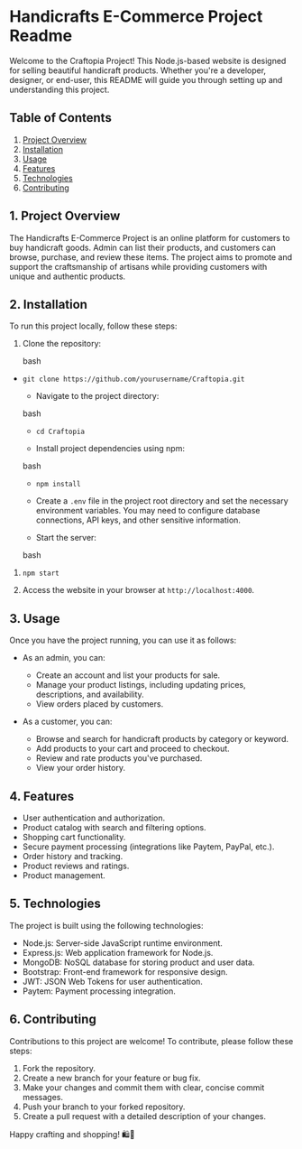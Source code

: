 
Handicrafts E-Commerce Project Readme
=====================================

Welcome to the Craftopia Project! This Node.js-based website is designed for selling beautiful handicraft products. Whether you're a developer, designer, or end-user, this README will guide you through setting up and understanding this project.

Table of Contents
-----------------

1.  [Project Overview](#project-overview)
2.  [Installation](#installation)
3.  [Usage](#usage)
4.  [Features](#features)
5.  [Technologies](#technologies)
6.  [Contributing](#contributing)

1\. Project Overview
--------------------

The Handicrafts E-Commerce Project is an online platform for customers to buy handicraft goods. Admin can list their products, and customers can browse, purchase, and review these items. The project aims to promote and support the craftsmanship of artisans while providing customers with unique and authentic products.

2\. Installation
----------------

To run this project locally, follow these steps:

1.  Clone the repository:

    bash

-   `git clone https://github.com/yourusername/Craftopia.git`

    -   Navigate to the project directory:

    bash

    -   `cd Craftopia`

    -   Install project dependencies using npm:

    bash

    -   `npm install`

    -   Create a `.env` file in the project root directory and set the necessary environment variables. You may need to configure database connections, API keys, and other sensitive information.

    -   Start the server:

    bash

1.  `npm start`

2.  Access the website in your browser at `http://localhost:4000`.

3\. Usage
---------

Once you have the project running, you can use it as follows:

-   As an admin, you can:

    -   Create an account and list your products for sale.
    -   Manage your product listings, including updating prices, descriptions, and availability.
    -   View orders placed by customers.
-   As a customer, you can:

    -   Browse and search for handicraft products by category or keyword.
    -   Add products to your cart and proceed to checkout.
    -   Review and rate products you've purchased.
    -   View your order history.

4\. Features
------------

-   User authentication and authorization.
-   Product catalog with search and filtering options.
-   Shopping cart functionality.
-   Secure payment processing (integrations like Paytem, PayPal, etc.).
-   Order history and tracking.
-   Product reviews and ratings.
-   Product management.

5\. Technologies
----------------

The project is built using the following technologies:

-   Node.js: Server-side JavaScript runtime environment.
-   Express.js: Web application framework for Node.js.
-   MongoDB: NoSQL database for storing product and user data.
-   Bootstrap: Front-end framework for responsive design.
-   JWT: JSON Web Tokens for user authentication.
-   Paytem: Payment processing integration.

6\. Contributing
----------------

Contributions to this project are welcome! To contribute, please follow these steps:

1.  Fork the repository.
2.  Create a new branch for your feature or bug fix.
3.  Make your changes and commit them with clear, concise commit messages.
4.  Push your branch to your forked repository.
5.  Create a pull request with a detailed description of your changes.

Happy crafting and shopping! 🛍️🎨
